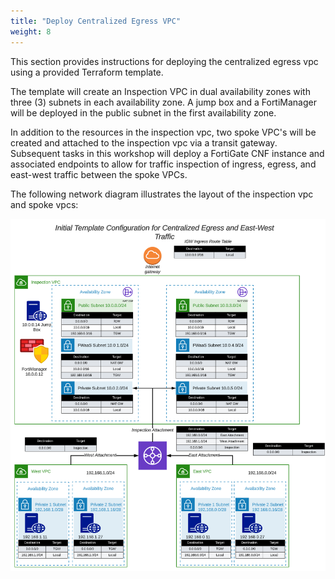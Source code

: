 ```yaml
---
title: "Deploy Centralized Egress VPC"
weight: 8
---
```


This section provides instructions for deploying the centralized egress vpc using a provided Terraform template.  

The template will create an Inspection VPC in dual availability zones with three (3) subnets in each availability zone. A jump box and a FortiManager will be deployed in the public subnet in the first availability zone. 

In addition to the resources in the inspection vpc, two spoke VPC's will be created and attached to the inspection vpc via a transit gateway. Subsequent tasks in this workshop will deploy a FortiGate CNF instance and associated endpoints to allow for traffic inspection of ingress, egress, and east-west traffic between the spoke VPCs. 

The following network diagram illustrates the layout of the inspection vpc and spoke vpcs:

![](../images/image-centralized-vpc.png)
